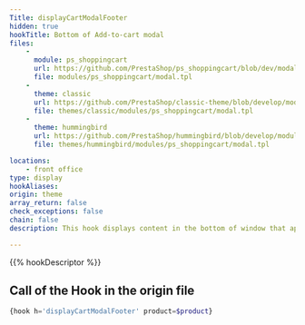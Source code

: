```yaml
---
Title: displayCartModalFooter
hidden: true
hookTitle: Bottom of Add-to-cart modal
files:
    -
      module: ps_shoppingcart
      url: https://github.com/PrestaShop/ps_shoppingcart/blob/dev/modal.tpl
      file: modules/ps_shoppingcart/modal.tpl
    -
      theme: classic
      url: https://github.com/PrestaShop/classic-theme/blob/develop/modules/ps_shoppingcart/modal.tpl
      file: themes/classic/modules/ps_shoppingcart/modal.tpl
    -
      theme: hummingbird
      url: https://github.com/PrestaShop/hummingbird/blob/develop/modules/ps_shoppingcart/modal.tpl
      file: themes/hummingbird/modules/ps_shoppingcart/modal.tpl

locations:
    - front office
type: display
hookAliases: 
origin: theme
array_return: false
check_exceptions: false
chain: false
description: This hook displays content in the bottom of window that appears after adding product to cart

---
```


{{% hookDescriptor %}}

## Call of the Hook in the origin file

```php
{hook h='displayCartModalFooter' product=$product}
```
